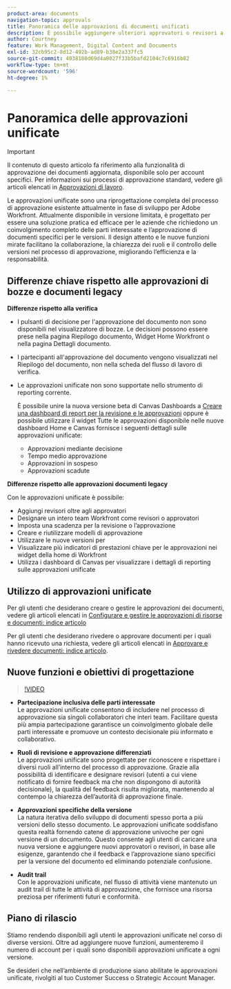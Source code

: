 ```yaml
---
product-area: documents
navigation-topic: approvals
title: Panoramica delle approvazioni di documenti unificati
description: È possibile aggiungere ulteriori approvatori o revisori a un documento che dispone già di approvazioni in sospeso.
author: Courtney
feature: Work Management, Digital Content and Documents
exl-id: 32cb95c2-8d12-492b-ad89-b38e2a337fc5
source-git-commit: 4038180d69d4a8027f33b5bafd2104c7c6916b82
workflow-type: tm+mt
source-wordcount: '596'
ht-degree: 1%

---
```


# Panoramica delle approvazioni unificate

>[!IMPORTANT]
>
>Il contenuto di questo articolo fa riferimento alla funzionalità di approvazione dei documenti aggiornata, disponibile solo per account specifici. Per informazioni sui processi di approvazione standard, vedere gli articoli elencati in [Approvazioni di lavoro](/help/quicksilver/review-and-approve-work/manage-approvals/manage-approvals.md).

Le approvazioni unificate sono una riprogettazione completa del processo di approvazione esistente attualmente in fase di sviluppo per Adobe Workfront. Attualmente disponibile in versione limitata, è progettato per essere una soluzione pratica ed efficace per le aziende che richiedono un coinvolgimento completo delle parti interessate e l’approvazione di documenti specifici per le versioni. Il design attento e le nuove funzioni mirate facilitano la collaborazione, la chiarezza dei ruoli e il controllo delle versioni nel processo di approvazione, migliorando l’efficienza e la responsabilità.

## Differenze chiave rispetto alle approvazioni di bozze e documenti legacy

**Differenze rispetto alla verifica**

* I pulsanti di decisione per l&#39;approvazione del documento non sono disponibili nel visualizzatore di bozze. Le decisioni possono essere prese nella pagina Riepilogo documento, Widget Home Workfront o nella pagina Dettagli documento.
* I partecipanti all&#39;approvazione del documento vengono visualizzati nel Riepilogo del documento, non nella scheda del flusso di lavoro di verifica.
* Le approvazioni unificate non sono supportate nello strumento di reporting corrente.

  È possibile unire la nuova versione beta di Canvas Dashboards a [Creare una dashboard di report per la revisione e le approvazioni](/help/quicksilver/review-and-approve-work/document-reviews-and-approvals/create-review-and-approval-dashboard.md) oppure è possibile utilizzare il widget Tutte le approvazioni disponibile nelle nuove dashboard Home e Canvas fornisce i seguenti dettagli sulle approvazioni unificate:

   * Approvazioni mediante decisione
   * Tempo medio approvazione
   * Approvazioni in sospeso
   * Approvazioni scadute

**Differenze rispetto alle approvazioni documenti legacy**

Con le approvazioni unificate è possibile:

* Aggiungi revisori oltre agli approvatori
* Designare un intero team Workfront come revisori o approvatori
* Imposta una scadenza per la revisione o l’approvazione
* Creare e riutilizzare modelli di approvazione
* Utilizzare le nuove versioni per
* Visualizzare più indicatori di prestazioni chiave per le approvazioni nei widget della home di Workfront
* Utilizza i dashboard di Canvas per visualizzare i dettagli di reporting sulle approvazioni unificate

## Utilizzo di approvazioni unificate

Per gli utenti che desiderano creare o gestire le approvazioni dei documenti, vedere gli articoli elencati in [Configurare e gestire le approvazioni di risorse e documenti: indice articolo](/help/quicksilver/review-and-approve-work/document-reviews-and-approvals/manage-document-approvals/set-up-and-manage-doc-asset-approvals-toc.md)

Per gli utenti che desiderano rivedere o approvare documenti per i quali hanno ricevuto una richiesta, vedere gli articoli elencati in [Approvare e rivedere documenti: indice articolo](/help/quicksilver/review-and-approve-work/document-reviews-and-approvals/review-and-approve-documents/review-documents-toc.md).

## Nuove funzioni e obiettivi di progettazione

>[!VIDEO](https://video.tv.adobe.com/v/3420544/)

* **Partecipazione inclusiva delle parti interessate**\
    Le approvazioni unificate consentono di includere nel processo di approvazione sia singoli collaboratori che interi team. Facilitare questa più ampia partecipazione garantisce un coinvolgimento globale delle parti interessate e promuove un contesto decisionale più informato e collaborativo.

* **Ruoli di revisione e approvazione differenziati**\
     Le approvazioni unificate sono progettate per riconoscere e rispettare i diversi ruoli all’interno del processo di approvazione. Grazie alla possibilità di identificare e designare revisori (utenti a cui viene notificato di fornire feedback ma che non dispongono di autorità decisionale), la qualità del feedback risulta migliorata, mantenendo al contempo la chiarezza dell’autorità di approvazione finale.

* **Approvazioni specifiche della versione**\
    La natura iterativa dello sviluppo di documenti spesso porta a più versioni dello stesso documento. Le approvazioni unificate soddisfano questa realtà fornendo catene di approvazione univoche per ogni versione di un documento. Questo consente agli utenti di caricare una nuova versione e aggiungere nuovi approvatori o revisori, in base alle esigenze, garantendo che il feedback e l’approvazione siano specifici per la versione del documento ed eliminando potenziale confusione.

* **Audit trail**\
    Con le approvazioni unificate, nel flusso di attività viene mantenuto un audit trail di tutte le attività di approvazione, che fornisce una risorsa preziosa per riferimenti futuri e conformità.

## Piano di rilascio

Stiamo rendendo disponibili agli utenti le approvazioni unificate nel corso di diverse versioni. Oltre ad aggiungere nuove funzioni, aumenteremo il numero di account per i quali sono disponibili approvazioni unificate a ogni versione.

Se desideri che nell’ambiente di produzione siano abilitate le approvazioni unificate, rivolgiti al tuo Customer Success o Strategic Account Manager.



